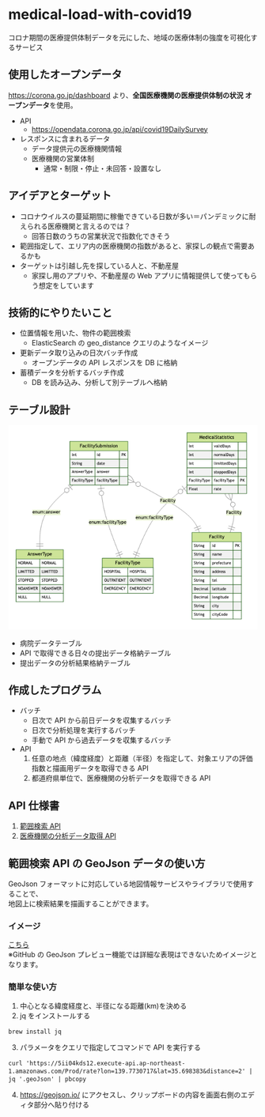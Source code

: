 # medical-load-with-covid19

コロナ期間の医療提供体制データを元にした、地域の医療体制の強度を可視化するサービス

## 使用したオープンデータ

https://corona.go.jp/dashboard より、**全国医療機関の医療提供体制の状況 オープンデータ**を使用。

- API
  - https://opendata.corona.go.jp/api/covid19DailySurvey
- レスポンスに含まれるデータ
  - データ提供元の医療機関情報
  - 医療機関の営業体制
    - 通常・制限・停止・未回答・設置なし

## アイデアとターゲット

- コロナウイルスの蔓延期間に稼働できている日数が多い＝パンデミックに耐えられる医療機関と言えるのでは？
  - 回答日数のうちの営業状況で指数化できそう
- 範囲指定して、エリア内の医療機関の指数があると、家探しの観点で需要あるかも
- ターゲットは引越し先を探している人と、不動産屋
  - 家探し用のアプリや、不動産屋の Web アプリに情報提供して使ってもらう想定をしています

## 技術的にやりたいこと

- 位置情報を用いた、物件の範囲検索
  - ElasticSearch の geo_distance クエリのようなイメージ
- 更新データ取り込みの日次バッチ作成
  - オープンデータの API レスポンスを DB に格納
- 蓄積データを分析するバッチ作成
  - DB を読み込み、分析して別テーブルへ格納

## テーブル設計

![](./prisma/ERD.png)

- 病院データテーブル
- API で取得できる日々の提出データ格納テーブル
- 提出データの分析結果格納テーブル

## 作成したプログラム

- バッチ
  - 日次で API から前日データを収集するバッチ
  - 日次で分析処理を実行するバッチ
  - 手動で API から過去データを収集するバッチ
- API
  1. 任意の地点（緯度経度）と距離（半径）を指定して、対象エリアの評価指数と描画用データを取得できる API
  2. 都道府県単位で、医療機関の分析データを取得できる API

## API 仕様書

1. [範囲検索 API](./docs/area-api.md)
2. [医療機関の分析データ取得 API](./docs/facility-api.md)

## 範囲検索 API の GeoJson データの使い方

GeoJson フォーマットに対応している地図情報サービスやライブラリで使用することで、  
地図上に検索結果を描画することができます。

### イメージ

[こちら](./demo.geojson)  
※GitHub の GeoJson プレビュー機能では詳細な表現はできないためイメージとなります。

### 簡単な使い方

1. 中心となる緯度経度と、半径になる距離(km)を決める
2. jq をインストールする

```bash
brew install jq
```

3. パラメータをクエリで指定してコマンドで API を実行する

```
curl 'https://5ii04kds12.execute-api.ap-northeast-1.amazonaws.com/Prod/rate?lon=139.7730717&lat=35.698383&distance=2' | jq '.geoJson' | pbcopy
```

4. https://geojson.io/ にアクセスし、クリップボードの内容を画面右側のエディタ部分へ貼り付ける
